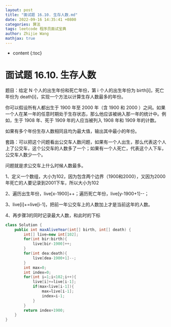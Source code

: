 ```yaml
---
layout: post
title: "面试题 16.10. 生存人数.md"
date: 2022-09-16 14:35:41 +0800
categories: 算法
tags: leetcode 程序员面试宝典
author: Zhijie Wang
mathjax: true
---
```



* content
{:toc}














# 面试题 16.10. 生存人数

题目：给定 N 个人的出生年份和死亡年份，第 i 个人的出生年份为 birth[i]，死亡年份为 death[i]，实现一个方法以计算生存人数最多的年份。

你可以假设所有人都出生于 1900 年至 2000 年（含 1900 和 2000 ）之间。如果一个人在某一年的任意时期处于生存状态，那么他应该被纳入那一年的统计中。例如，生于 1908 年、死于 1909 年的人应当被列入 1908 年和 1909 年的计数。

如果有多个年份生存人数相同且均为最大值，输出其中最小的年份。

套路：可以把这个问题看出公交车人数问题，如果有一个人出生，那么代表这个人上了公交车，这个公交车的人数多了一个；如果有一个人死亡，代表这个人下车，公交车人数少一个。

问题就是求公交车上什么时候人数最多。

1、定义一个数组，大小为102，因为包含两个边界（1900和2000），又因为2000年死亡的人要记录到2001下车，所以大小为102

2、遍历出生年份，live[x-1900]++；遍历死亡年份，live[y-1900+1]--；

3、live[i]+=live[i-1]，把前一年公交车上的人数加上才是当前这年的人数。

4、再步骤3的同时记录最大人数，和此时的下标

```java
class Solution {
    public int maxAliveYear(int[] birth, int[] death) {
        int[] live=new int[102];
        for(int bir:birth){
            live[bir-1900]++;
        }
        for(int dea:death){
            live[dea-1900+1]--;
        }
        int max=0;
        int index=0;
        for(int i=1;i<102;i++){
            live[i]+=live[i-1];
            if(max<live[i-1]){
                max=live[i-1];
                index=i-1;
            }
        }
        return index+1900;
    }
}
```

